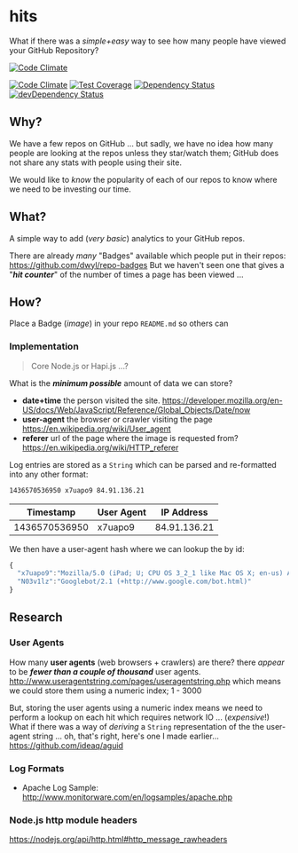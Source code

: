 # hits

What if there was a *simple+easy* way to see how many people have viewed your GitHub Repository?

[![Code Climate](https://hitt.herokuapp.com/htis.svg)](https://github.com/nelsonic/hits)


[![Code Climate](https://codeclimate.com/github/nelsonic/hits/badges/gpa.svg)](https://codeclimate.com/github/nelsonic/hits)
[![Test Coverage](https://codeclimate.com/github/nelsonic/hits/badges/coverage.svg)](https://codeclimate.com/github/nelsonic/hits/coverage)
[![Dependency Status](https://david-dm.org/nelsonic/hits.svg)](https://david-dm.org/nelsonic/hits)
[![devDependency Status](https://david-dm.org/nelsonic/hits/dev-status.svg)](https://david-dm.org/nelsonic/hits#info=devDependencies)


## Why?

We have a few repos on GitHub ... but sadly, we have no idea how many people
are looking at the repos unless they star/watch them; GitHub does not share
any stats with people using their site.

We would like to *know* the popularity of each of our repos
to know where we need to be investing our time.

## What?

A simple way to add (*very basic*) analytics to your GitHub repos.

There are already *many* "Badges" available which people put in their repos: https://github.com/dwyl/repo-badges
But we haven't seen one that gives a "***hit counter***"
of the number of times a page has been viewed ...

## How?

Place a Badge (*image*) in your repo `README.md` so others can

### Implementation

> Core Node.js or Hapi.js ...?

What is the ***minimum possible*** amount of data we can store?

+ **date+time** the person visited the site.
https://developer.mozilla.org/en-US/docs/Web/JavaScript/Reference/Global_Objects/Date/now
+ **user-agent** the browser or crawler visiting the page
https://en.wikipedia.org/wiki/User_agent
+ **referer** url of the page where the image is requested from?
https://en.wikipedia.org/wiki/HTTP_referer

Log entries are stored as a `String` which can be parsed and re-formatted into
any other format:  
```sh
1436570536950 x7uapo9 84.91.136.21
```
| Timestamp     | User Agent  | IP Address   |
| ------------- |:------------|:------------:|
| 1436570536950 | x7uapo9     | 84.91.136.21 |

We then have a user-agent hash where we can lookup the by id:
```js
{
  "x7uapo9":"Mozilla/5.0 (iPad; U; CPU OS 3_2_1 like Mac OS X; en-us) AppleWebKit/531.21.10",
  "N03v1lz":"Googlebot/2.1 (+http://www.google.com/bot.html)"
}
```





## Research

### User Agents

How many **user agents** (web browsers + crawlers) are there?
there *appear* to be ***fewer than a couple of thousand*** user agents. http://www.useragentstring.com/pages/useragentstring.php
which means we could store them using a numeric index; 1 - 3000

But, storing the user agents using a numeric index means we
need to perform a lookup on each hit which requires network IO ...
(*expensive*!)
What if there was a way of *deriving* a `String` representation of the
the user-agent string ... oh, that's right, here's one I made earlier...
https://github.com/ideaq/aguid

### Log Formats

+ Apache Log Sample:
http://www.monitorware.com/en/logsamples/apache.php

### Node.js http module headers

https://nodejs.org/api/http.html#http_message_rawheaders
